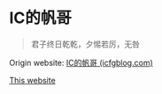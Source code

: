 # IC的帆哥

> 君子终日乾乾，夕惕若厉，无咎

Origin website: [IC的帆哥 (icfgblog.com)](http://icfgblog.com/)

[This website](https://zhifanhe.github.io/icfgblog/)

